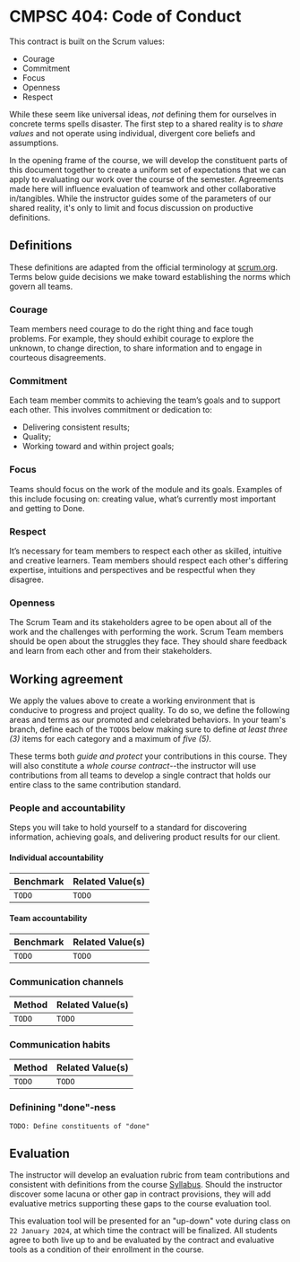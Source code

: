 # CMPSC 404: Code of Conduct

This contract is built on the Scrum values:

* Courage
* Commitment
* Focus
* Openness
* Respect

While these seem like universal ideas, _not_ defining them for ourselves in concrete terms spells disaster. The first step to a shared reality is
to _share values_ and not operate using individual, divergent core beliefs and assumptions.

In the opening frame of the course, we will develop the constituent parts of this document together to create a uniform set of expectations that
we can apply to evaluating our work over the course of the semester. Agreements made here will influence evaluation of teamwork and other 
collaborative in/tangibles. While the instructor guides some of the parameters of our shared reality, it's only to limit and focus discussion
on productive definitions.

## Definitions

These definitions are adapted from the official terminology at [scrum.org](https://scrum.org). Terms below guide decisions we make toward establishing
the norms which govern all teams.

### Courage

Team members need courage to do the right thing and face tough problems. For example, they should exhibit courage to explore the unknown, 
to change direction, to share information and to engage in courteous disagreements.

### Commitment

Each team member commits to achieving the team’s goals and to support each other. This involves commitment or dedication to:

* Delivering consistent results; 
* Quality;
* Working toward and within project goals; 

### Focus

Teams should focus on the work of the module and its goals. Examples of this include focusing on: creating value, what’s currently most 
important and getting to Done.

### Respect

It’s necessary for team members to respect each other as skilled, intuitive and creative learners. Team members should respect each other's 
differing expertise, intuitions and perspectives and be respectful when they disagree.

### Openness

The Scrum Team and its stakeholders agree to be open about all of the work and the challenges with performing the work. Scrum Team members 
should be open about the struggles they face. They should share feedback and learn from each other and from their stakeholders.

## Working agreement

We apply the values above to create a working environment that is conducive to progress and project quality. To do so, we define the following
areas and terms as our promoted and celebrated behaviors. In your team's branch, define each of the `TODO`s below making sure to define _at least
three (3)_ items for each category and a maximum of _five (5)_.

These terms both _guide and protect_ your contributions in this course. They will also constitute a _whole course contract_--the instructor will
use contributions from all teams to develop a single contract that holds our entire class to the same contribution standard.

### People and accountability

Steps you will take to hold yourself to a standard for discovering information, achieving goals, and delivering product results for our client.

#### Individual accountability

|Benchmark |Related Value(s) |
|----------|-----------------|
|`TODO`    |`TODO`           |

#### Team accountability

|Benchmark |Related Value(s) |
|----------|-----------------|
|`TODO`    |`TODO`           |

### Communication channels 

|Method    |Related Value(s) |
|----------|-----------------|
|`TODO`    |`TODO`           |

### Communication habits 

|Method    |Related Value(s) |
|----------|-----------------|
|`TODO`    |`TODO`           |

### Definining "done"-ness

`TODO: Define constituents of "done"`

## Evaluation

The instructor will develop an evaluation rubric from team contributions and consistent with definitions from the course
[Syllabus](README.md). Should the instructor discover some lacuna or other gap in contract provisions, they will add evaluative
metrics supporting these gaps to the course evaluation tool.

This evaluation tool will be presented for an "up-down" vote during class on `22 January 2024`, at which time the contract will
be finalized. All students agree to both live up to and be evaluated by the contract and evaluative tools as a condition of their
enrollment in the course.
